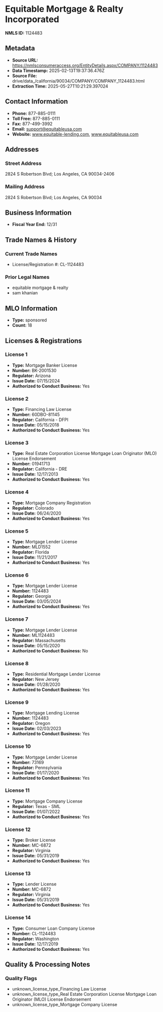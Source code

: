 # Equitable Mortgage & Realty Incorporated

**NMLS ID:** 1124483

## Metadata
- **Source URL:** https://nmlsconsumeraccess.org/EntityDetails.aspx/COMPANY/1124483
- **Data Timestamp:** 2025-02-13T19:37:36.476Z
- **Source File:** drive/data_/california/90034/COMPANY/COMPANY_1124483.html
- **Extraction Time:** 2025-05-27T10:21:29.397024

## Contact Information
- **Phone:** 877-885-0111
- **Toll Free:** 877-885-0111
- **Fax:** 877-499-3992
- **Email:** support@equitableusa.com
- **Website:** www.equitable-lending.com, www.equitableusa.com

## Addresses
### Street Address
2824 S Robertson Blvd; Los Angeles, CA 90034-2406

### Mailing Address
2824 S Robertson Blvd; Los Angeles, CA 90034

## Business Information
- **Fiscal Year End:** 12/31

## Trade Names & History
### Current Trade Names
- License/Registration #: CL-1124483

### Prior Legal Names
- equitable mortgage & realty
- sam khanian

## MLO Information
- **Type:** sponsored
- **Count:** 18

## Licenses & Registrations

### License 1
- **Type:** Mortgage Banker License
- **Number:** BK-2001530
- **Regulator:** Arizona
- **Issue Date:** 07/15/2024
- **Authorized to Conduct Business:** Yes

### License 2
- **Type:** Financing Law License
- **Number:** 60DBO-81145
- **Regulator:** California - DFPI
- **Issue Date:** 05/15/2018
- **Authorized to Conduct Business:** Yes

### License 3
- **Type:** Real Estate Corporation License Mortgage Loan Originator (MLO) License Endorsement
- **Number:** 01941713
- **Regulator:** California - DRE
- **Issue Date:** 12/17/2013
- **Authorized to Conduct Business:** Yes

### License 4
- **Type:** Mortgage Company Registration
- **Regulator:** Colorado
- **Issue Date:** 06/24/2020
- **Authorized to Conduct Business:** Yes

### License 5
- **Type:** Mortgage Lender License
- **Number:** MLD1552
- **Regulator:** Florida
- **Issue Date:** 11/21/2017
- **Authorized to Conduct Business:** Yes

### License 6
- **Type:** Mortgage Lender License
- **Number:** 1124483
- **Regulator:** Georgia
- **Issue Date:** 03/05/2024
- **Authorized to Conduct Business:** Yes

### License 7
- **Type:** Mortgage Lender License
- **Number:** ML1124483
- **Regulator:** Massachusetts
- **Issue Date:** 05/15/2020
- **Authorized to Conduct Business:** No

### License 8
- **Type:** Residential Mortgage Lender License
- **Regulator:** New Jersey
- **Issue Date:** 01/28/2020
- **Authorized to Conduct Business:** Yes

### License 9
- **Type:** Mortgage Lending License
- **Number:** 1124483
- **Regulator:** Oregon
- **Issue Date:** 02/03/2023
- **Authorized to Conduct Business:** Yes

### License 10
- **Type:** Mortgage Lender License
- **Number:** 73169
- **Regulator:** Pennsylvania
- **Issue Date:** 01/17/2020
- **Authorized to Conduct Business:** Yes

### License 11
- **Type:** Mortgage Company License
- **Regulator:** Texas - SML
- **Issue Date:** 01/07/2022
- **Authorized to Conduct Business:** Yes

### License 12
- **Type:** Broker License
- **Number:** MC-6872
- **Regulator:** Virginia
- **Issue Date:** 05/31/2019
- **Authorized to Conduct Business:** Yes

### License 13
- **Type:** Lender License
- **Number:** MC-6872
- **Regulator:** Virginia
- **Issue Date:** 05/31/2019
- **Authorized to Conduct Business:** Yes

### License 14
- **Type:** Consumer Loan Company License
- **Number:** CL-1124483
- **Regulator:** Washington
- **Issue Date:** 12/17/2019
- **Authorized to Conduct Business:** Yes

## Quality & Processing Notes
### Quality Flags
- unknown_license_type_Financing Law License
- unknown_license_type_Real Estate Corporation License Mortgage Loan Originator (MLO) License Endorsement
- unknown_license_type_Mortgage Company License
